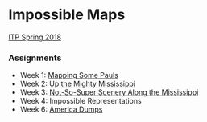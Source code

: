 # Impossible Maps
[ITP Spring 2018](https://github.com/MimiOnuoha/Impossible-Maps)
### Assignments
* Week 1: [Mapping Some Pauls](https://ellennickles.github.io/impossible-maps/week1.html)
* Week 2: [Up the Mighty Mississippi](https://ellennickles.github.io/impossible-maps/week2/mississippi.html)
* Week 3: [Not-So-Super Scenery Along the Mississippi](https://ellennickles.github.io/impossible-maps/week3/mississippi.html)
* Week 4: Impossible Representations
* Week 6: [America Dumps](https://ellennickles.site/projects/america-dumps)
